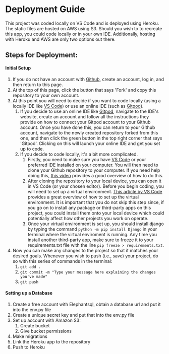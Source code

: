 # Deployment Guide

This project was coded locally on VS Code and is deployed using Heroku. The static files are hosted on AWS using S3. Should you wish to to recreate this app, you could code locally or in your own IDE. Additionally, hosting with Heroku and AWS are only two options out there. 

## Steps for Deployment:
#### Initial Setup
1. If you do not have an account with [Github](https://github.com/), create an account, log in, and then return to this page.
2. At the top of this page, click the button that says 'Fork' and copy this repository to your own account.
3. At this point you will need to decide if you want to code locally (using a locally IDE like [VS Code](https://code.visualstudio.com/)) or use an online IDE (such as [Gitpod](https://www.gitpod.io/)).
   1. If you decide to use an online IDE like [Gitpod](https://www.gitpod.io/), navigate to the IDE's website, create an account and follow all the instructions they provide on how to connect your Gitpod account to your Github account. Once you have done this, you can return to your Github account, navigate to the newly created repository forked from this one, and then click the green button in the top right corner that says 'Gitpod'. Clicking on this will launch your online IDE and get you set up to code.
   2. If you decide to code locally, it's a bit more complicated. 
      1. Firstly, you need to make sure you have [VS Code](https://code.visualstudio.com/) or your preferred IDE installed on your computer. You will then need to clone your Github repository to your computer. If you need help doing this, [this video](https://www.youtube.com/watch?v=icfevBYas9s&ab_channel=LearnToCode) provides a good overview of how to do this.
      2. After cloning the repository to your local device, you can open it in VS Code (or your chosen editor). Before you begin coding, you will need to set up a virtual environment. [This article by VS Code](https://code.visualstudio.com/docs/python/environments) provides a great overview of how to set up the virtual environment. It is important that you do not skip this step since, if you go on to install any package or third-party apps on this project, you could install them onto your local device which could potentially affect how other projects you work on operate.
      3. Once your virtual environment is set up, you should install django by typing the command `python -m pip install Django` in your terminal where the virtual enviroment is running. Any time you install another third-party app, make sure to freeze it to your requirements.txt file with the line `pip freeze > requirements.txt`.
4. Now you can make any changes to the project so that it matches your desired goals. Whenever you wish to push (i.e., save) your project, do so with this series of commands in the terminal:
   1. `git add .`
   2. `git commit -m "Type your message here explaining the changes you've made"`
   3. `git push`

#### Setting up a Database
1. Create a free account with Elephantsql, obtain a database url and put it into the env.py file
2. Create a unique secret key and put that into the env.py file
3. Set up account with Amazon S3:
   1. Create bucket
   2. Give bucket permissions 
4.  Make migrations
5.  Link the Heroku app to the repository
6.  Push to Heroku